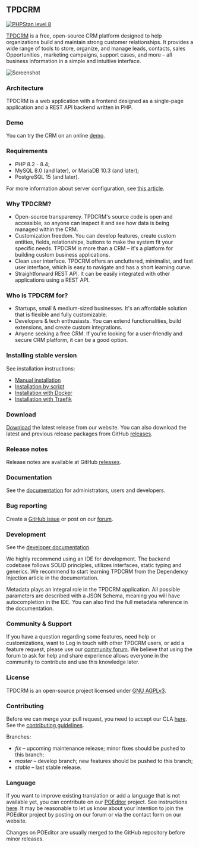 ## TPDCRM

[![PHPStan level 8](https://img.shields.io/badge/PHPStan-level%208-brightgreen)](#TPDCRM)

[TPDCRM](https://www.TPDCRM.com) is a free, open-source CRM platform designed to help organizations build and maintain strong customer relationships.
It provides a wide range of tools to store, organize, and manage leads, contacts, sales Opportunities , marketing campaigns,
support cases, and more – all business information in a simple and intuitive interface.

![Screenshot](https://user-images.githubusercontent.com/1006792/226094559-995dfd2a-a18f-4619-a21b-79a4e671990a.png)

### Architecture

TPDCRM is a web application with a frontend designed as a single-page application and a REST API
backend written in PHP.

### Demo

You can try the CRM on an online [demo](https://www.TPDCRM.com/demo/).

### Requirements

* PHP 8.2 - 8.4;
* MySQL 8.0 (and later), or MariaDB 10.3 (and later);
* PostgreSQL 15 (and later).

For more information about server configuration, see [this article](https://docs.TPDCRM.com/administration/server-configuration/).

### Why TPDCRM?

* Open-source transparency. TPDCRM's source code is open and accessible, so anyone can inspect it and see how data is being managed within the CRM.
* Customization freedom. You can develop features, create custom entities, fields, relationships, buttons to make the system fit your specific needs. TPDCRM is more than a CRM – it's a platform for building custom business applications.
* Clean user interface. TPDCRM offers an uncluttered, minimalist, and fast user interface, which is easy to navigate and has a short learning curve.
* Straightforward REST API. It can be easily integrated with other applications using a REST API.

### Who is TPDCRM for?

* Startups, small & medium-sized businesses. It's an affordable solution that is flexible and fully customizable.
* Developers & tech enthusiasts. You can extend functionalities, build extensions, and create custom integrations.
* Anyone seeking a free CRM. If you're looking for a user-friendly and secure CRM platform, it can be a good option.

### Installing stable version

See installation instructions:

* [Manual installation](https://docs.TPDCRM.com/administration/installation/)
* [Installation by script](https://docs.TPDCRM.com/administration/installation-by-script/)
* [Installation with Docker](https://docs.TPDCRM.com/administration/docker/installation/)
* [Installation with Traefik](https://docs.TPDCRM.com/administration/docker/traefik/)

### Download

[Download](https://www.TPDCRM.com/download/) the latest release from our website. You can also download the latest and previous release packages from GitHub [releases](https://github.com/TPDCRM/TPDCRM/releases).

### Release notes

Release notes are available at GitHub [releases](https://github.com/TPDCRM/TPDCRM/releases).

### Documentation

See the [documentation](https://docs.TPDCRM.com) for administrators, users and developers.

### Bug reporting

Create a [GitHub issue](https://github.com/TPDCRM/TPDCRM/issues/new/choose) or post on our [forum](https://forum.TPDCRM.com/forum/bug-reports).

### Development

See the [developer documentation](https://docs.TPDCRM.com/development/).

We highly recommend using an IDE for development. The backend codebase follows SOLID principles, utilizes interfaces, static typing and generics. We recommend to start learning TPDCRM from the Dependency Injection article in the documentation.

Metadata plays an integral role in the TPDCRM application. All possible parameters are described with a JSON Schema, meaning you will have autocompletion in the IDE. You can also find the full metadata reference in the documentation.

### Community & Support

If you have a question regarding some features, need help or customizations, want to Log in touch with other TPDCRM users, or add a feature request, please use our [community forum](https://forum.TPDCRM.com/). We believe that using the forum to ask for help and share experience allows everyone in the community to contribute and use this knowledge later.

### License

TPDCRM is an open-source project licensed under [GNU AGPLv3](https://raw.githubusercontent.com/TPDCRM/TPDCRM/master/LICENSE.txt).

### Contributing

Before we can merge your pull request, you need to accept our CLA [here](https://github.com/TPDCRM/cla). See the [contributing guidelines](https://github.com/TPDCRM/TPDCRM/blob/master/.github/CONTRIBUTING.md).

Branches:

* *fix* – upcoming maintenance release; minor fixes should be pushed to this branch;
* *master* – develop branch; new features should be pushed to this branch;
* *stable* – last stable release.

### Language

If you want to improve existing translation or add a language that is not available yet, you can contribute on our [POEditor](https://poeditor.com/join/project/gLDKZtUF4i) project. See instructions [here](https://www.TPDCRM.com/blog/how-to-use-poeditor-to-translate-TPDCRM/). It may be reasonable to let us know about your intention to join the POEditor project by posting on our forum or via the contact form on our website.

Changes on POEditor are usually merged to the GitHub repository before minor releases.
